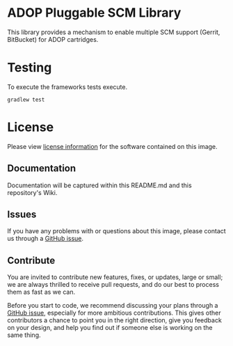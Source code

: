 
# ADOP Pluggable SCM Library

This library provides a mechanism to enable multiple SCM support (Gerrit, BitBucket) for ADOP cartridges.

# Testing

To execute the frameworks tests execute.

`gradlew test`

# License
Please view [license information](LICENSE.md) for the software contained on this image.

## Documentation
Documentation will be captured within this README.md and this repository's Wiki.

## Issues
If you have any problems with or questions about this image, please contact us through a [GitHub issue](https://github.com/Accenture/adop-pluggable-scm/issues).

## Contribute
You are invited to contribute new features, fixes, or updates, large or small; we are always thrilled to receive pull requests, and do our best to process them as fast as we can.

Before you start to code, we recommend discussing your plans through a [GitHub issue](https://github.com/Accenture/adop-pluggable-scm/issues), especially for more ambitious contributions. This gives other contributors a chance to point you in the right direction, give you feedback on your design, and help you find out if someone else is working on the same thing.

